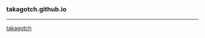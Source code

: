 ### takagotch.github.io
---
[takagotch](https://takagotch.github.io/page17/)

```
```

```
```

```
```


